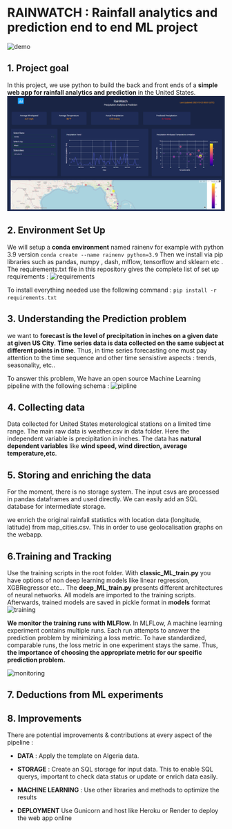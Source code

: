 # RAINWATCH : Rainfall analytics and prediction end to end ML project
![demo](assets/Demo_gif.gif) 
## 1. Project goal 
In this project, we use python to build the back and front ends of a **simple web app for rainfall analytics and prediction** in the United States.
<img src="assets/rainwatch_screenshot.png"/> 


## 2. Environment Set Up
We will setup a **conda environment** named rainenv for example with python 3.9 version
```conda create --name rainenv python=3.9``` 
 Then we install via pip libraries such as pandas, numpy , dash, mlflow, tensorflow and sklearn etc . The requirements.txt file in this repository gives the complete list of set up requirements :
 ![requirements](assets/br_tech.png) 

To install everything needed use the following command : 
```pip install -r requirements.txt```

## 3. Understanding the Prediction problem 
we want to **forecast is the level of precipitation in inches on a given date at given US City**.
**Time series data is data collected on the same subject at different points in time**. Thus, in time series forecasting one must pay attention to the time sequence and other time sensistive aspects : trends, seasonality, etc.. 

To answer this problem, We have an open source Machine Learning pipeline with the following schema :
 ![pipline](assets/pipeline_ml.png) 

## 4. Collecting data

Data collected for United States meterological stations on a limited time range. The main raw data is weather.csv in data folder.  Here the independent variable is precipitation in inches. The data has **natural dependent variables** like **wind speed, wind direction, average temperature,etc**.

## 5. Storing and enriching the data 

For the moment, there is no storage system. The input csvs are processed in pandas dataframes and used directly. We can easily add an SQL database for intermediate storage.

we enrich the original rainfall statistics with location data (longitude, latitude) from map_cities.csv. This in order to use geolocalisation graphs on the webapp. 

## 6.Training and Tracking 

Use the training scripts in the root folder. With **classic_ML_train.py** you have options of non deep learning models like linear regression, XGBRegressor  etc... The **deep_ML_train.py** presents different architectures of neural networks. All models are imported to the training scripts. Afterwards, trained models are saved in pickle format in **models** format
 ![training](assets/archi.png) 

**We monitor the training runs with MLFlow.** In MLFLow, A machine learning experiment contains multiple runs. Each run attempts to answer the prediction problem by minimizing a loss metric. To have standardized, comparable runs, the loss metric in one experiment stays the same. Thus, **the importance of choosing the appropriate metric for our specific prediction problem.**

 ![monitoring](assets/mlflow_runs.png) 

## 7. Deductions from ML experiments





## 8. Improvements

There are potential improvements & contributions at every aspect of the pipeline :

* **DATA** : Apply the template on Algeria data. 
* **STORAGE** : Create an SQL storage for input data. This to enable SQL querys, important to check data status or update or enrich data easily. 

* **MACHINE LEARNING** : Use other libraries and methods to optimize the results 

* **DEPLOYMENT** Use Gunicorn and host like Heroku or Render to deploy the web app online

 